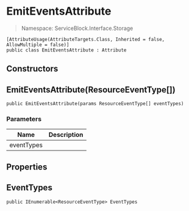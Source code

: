 EmitEventsAttribute
======
> Namespace: ServiceBlock.Interface.Storage



```
[AttributeUsage(AttributeTargets.Class, Inherited = false, AllowMultiple = false)]
public class EmitEventsAttribute : Attribute
```

## Constructors

EmitEventsAttribute(ResourceEventType[])
------


```
public EmitEventsAttribute(params ResourceEventType[] eventTypes)
```

### Parameters
Name | Description
--- | ---
eventTypes | 




## Properties

EventTypes
------


```
public IEnumerable<ResourceEventType> EventTypes
```







